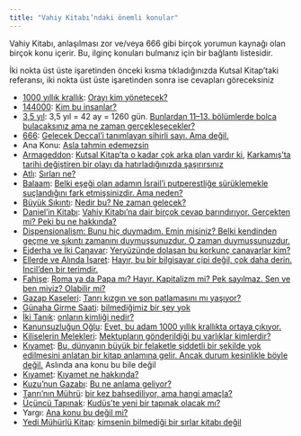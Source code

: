 ```yaml
---
title: "Vahiy Kitabı’ndaki önemli konular"
---
```



Vahiy Kitabı, anlaşılması zor ve/veya 666 gibi birçok yorumun kaynağı olan birçok konu içerir. Bu, ilginç konuları bulmanız için bir bağlantı listesidir.

İki nokta üst üste işaretinden önceki kısma tıkladığınızda Kutsal Kitap’taki referansı, iki nokta üst üste işaretinden sonra ise cevapları göreceksiniz

- [1000 yıllık krallık](https://www.bibleserver.com/TR/Vahiy20%3A4): [Orayı kim yönetecek?](../../../content/1000y/expl/the-thousand-year-kingdom)
- [144000](https://www.bibleserver.com/TR/Vahiy7%3A4-8): [Kim bu insanlar?](../../../content/army/expl/the-144000)
- [3,5 yıl](https://www.bibleserver.com/TR/Vahiy11%3A3): 3,5 yıl = 42 ay = 1260 gün. [Bunlardan 11–13. bölümlerde bolca bulacaksınız ama ne zaman gerçekleşecekler?](../../../bible/daniel/expl/the-secret-of-the-3-5-years)
- [666](https://www.bibleserver.com/TR/Vahiy13%3A18): [Gelecek Deccal’i tanımlayan sihirli sayı. Ama değil.](../../../content/beasts/expl/666-the-number-of-the-beast)
- Ana Konu: [Asla tahmin edemezsin](../../../topics/power/short/worship)
- [Armageddon](https://www.bibleserver.com/TR/Vahiy16%3A16): [Kutsal Kitap’ta o kadar çok arka plan vardır ki](../../../content/bowls/expl/the-key-to-armageddon), [Karkamış’ta tarihi değiştiren bir olayı da hatırladığınızda şaşırırsınız](../../../content/bowls/expl/armageddon-and-the-battle-of-karkemish)
- [Atlı](https://www.bibleserver.com/TR/Vahiy6%3A1-8): [Sırları ne?](../../../content/seals/expl/the-mystery-of-the-four-horse-men)
- [Balaam](https://www.bibleserver.com/TR/Vahiy2%3A14): [Belki eşeği olan adamın İsrail’i putperestliğe sürüklemekle suçlandığını fark etmişsinizdir. Ama neden?](../../../bible/keyword/expl/the-story-of-balaam)
- [Büyük Sıkıntı](https://www.bibleserver.com/TR/Vahiy7%3A14): [Nedir bu? Ne zaman gelecek?](../../../content/army/expl/the-end-time-and-the-great-tribulation)
- [Daniel’in Kitabı](https://www.bibleserver.com/TR/Daniel7): [Vahiy Kitabı’na dair birçok cevap barındırıyor. Gerçekten mi? Peki bu ne hakkında?](../../../bible/daniel/expl/the-book-of-daniel)
- [Dispensionalism: Bunu hiç duymadım. Emin misiniz? Belki kendinden geçme ve sıkıntı zamanını duymuşsunuzdur. O zaman duymuşsunuzdur.](../../../topics/others/expl/dispensionalism-a-little-history)
- [Ejderha ve İki Canavar](https://www.bibleserver.com/TR/Vahiy13): [Yeryüzünde dolaşan bu korkunç canavarlar kim?](../../../content/beasts/expl/the-nature-of-the-beast-in-the-book-of-revelation)
- [Ellerde ve Alında İşaret](https://www.bibleserver.com/TR/Vahiy13%3A16-17): [Hayır, bu bir bilgisayar çipi değil, çok daha derin. İncil’den bir terimdir.](../../../bible/exodus/expl/the-plagues-in-egypt#d9b7)
- [Fahişe](https://www.bibleserver.com/TR/Vahiy17): [Roma ya da Papa mı? Hayır. Kapitalizm mi? Pek sayılmaz. Sen ve ben miyiz? Olabilir mi?](../../../content/harlot/expl/who-is-the-whore-babel-part-1)
- [Gazap Kaseleri](https://www.bibleserver.com/TR/Vahiy16): [Tanrı kızgın ve son patlamasını mı yaşıyor?](../../../content/bowls/expl/the-bowls-of-wrath)
- [Günaha Girme Saati](https://www.bibleserver.com/TR/Vahiy3%3A10): [bilmediğimiz bir şey yok](../../../content/letters/expl/the-letter-to-the-church-in-philadelphia#ea48)
- [İki Tanık](https://www.bibleserver.com/TR/Vahiy11%3A3-13): [onların kimliği nedir?](../../../content/witnesses/expl/the-two-witnesses)
- [Kanunsuzluğun Oğlu](https://www.bibleserver.com/TR/2.Selanikliler2%3A3): [Evet, bu adam 1000 yıllık krallıkta ortaya çıkıyor.](../../../content/1000y/expl/the-thousand-year-kingdom#1f30)
- [Kiliselerin Melekleri](https://www.bibleserver.com/TR/Vahiy1%3A20): [Mektupların gönderildiği bu varlıklar kimlerdir?](../../../content/letters/expl/the-angel-of-the-churches)
- [Kıyamet](https://biblehub.com/interlinear/revelation/1-1.htm): [Bu, dünyanın büyük bir felaketle şiddetli bir şekilde yok edilmesini anlatan bir kitap anlamına gelir. Ancak durum kesinlikle böyle değil.](../../../background/literature/expl/the-book-of-revelation-how-to-read-it) Aslında ana konu bu bile değil
- [Kıyamet](https://www.bibleserver.com/TR/Vahiy4%3A1-2): [Kıyamet ne hakkında?](../../../topics/others/expl/the-rapture)
- [Kuzu’nun Gazabı](https://www.bibleserver.com/TR/Vahiy6%3A16): [Bu ne anlama geliyor?](../../../content/seals/expl/the-wrath-of-the-lamb)
- [Tanrı’nın Mührü](https://www.bibleserver.com/TR/Vahiy7%3A1-3): [bir kez bahsediliyor, ama hangi amaçla?](../../../content/army/expl/the-144000)
- [Üçüncü Tapınak](https://www.bibleserver.com/TR/Vahiy11%3A1-2): [Kudüs’te yeni bir tapınak olacak mı?](../../../topics/others/expl/dispensionalism-and-its-critic)
- Yargı: [Ana konu bu değil mi?](../../../topics/power/short/judgment-in-the-book-of-revelation)
- [Yedi Mühürlü Kitap](https://www.bibleserver.com/TR/Vahiy5%3A1-7): [kimsenin bilmediği bir sırlar kitabı değil](../../../content/seals/expl/the-book-with-the-seven-seals)







[](https://github.com/revelation-today/revelation-today/blob/main/exampleSite/content/docs/gen/index/keywords/big-topics-in-the-book-of-revelation.tr.md)
